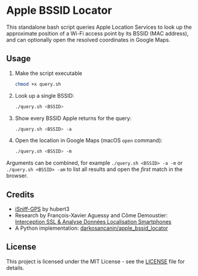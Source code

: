 # Apple BSSID Locator
This standalone bash script queries Apple Location Services to look up the approximate position of a Wi-Fi access point by its BSSID (MAC address), and can optionally open the resolved coordinates in Google Maps.

## Usage
1. Make the script executable
   ```bash
   chmod +x query.sh
   ```
2. Look up a single BSSID:
   ```bash
   ./query.sh <BSSID>
   ```
3. Show every BSSID Apple returns for the query:
   ```bash
   ./query.sh <BSSID> -a
   ```
4. Open the location in Google Maps (macOS `open` command):
   ```bash
   ./query.sh <BSSID> -m
   ```
Arguments can be combined, for example `./query.sh <BSSID> -a -m` or `./query.sh <BSSID> -am` to list all results and open the _first_ match in the browser.

## Credits
- [iSniff-GPS](https://github.com/hubert3/iSniff-GPS) by hubert3
- Research by François-Xavier Aguessy and Côme Demoustier: [Interception SSL & Analyse Données Localisation Smartphones](http://fxaguessy.fr/rapport-pfe-interception-ssl-analyse-donnees-localisation-smartphones/)
- A Python implementation: [darkosancanin/apple_bssid_locator](https://github.com/darkosancanin/apple_bssid_locator)

## License
This project is licensed under the MIT License - see the [LICENSE](LICENSE) file for details.
